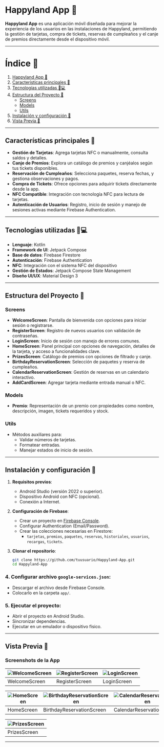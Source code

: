 # Happyland App 🎢

**Happyland App** es una aplicación móvil diseñada para mejorar la experiencia de los usuarios en las instalaciones de Happyland, permitiendo la gestión de tarjetas, compra de tickets, reservas de cumpleaños y el canje de premios directamente desde el dispositivo móvil.

---

# Índice 📑

1. [Happyland App 🎢](#happyland-app-)
2. [Características principales 📱](#características-principales-)
3. [Tecnologías utilizadas 🔧💻](#tecnologías-utilizadas-)
4. [Estructura del Proyecto 📂](#estructura-del-proyecto-)
    - [Screens](#screens)
    - [Models](#models)
    - [Utils](#utils)
5. [Instalación y configuración 🚀](#instalación-y-configuración-)
6. [Vista Previa 📸](#vista-previa-)

---

## Características principales 📱

- **Gestión de Tarjetas**: Agrega tarjetas NFC o manualmente, consulta saldos y detalles.
- **Canje de Premios**: Explora un catálogo de premios y canjéalos según tus tickets disponibles.
- **Reservación de Cumpleaños**: Selecciona paquetes, reserva fechas, y gestiona observaciones y pagos.
- **Compra de Tickets**: Ofrece opciones para adquirir tickets directamente desde la app.
- **NFC Compatible**: Integración con tecnología NFC para lectura de tarjetas.
- **Autenticación de Usuarios**: Registro, inicio de sesión y manejo de sesiones activas mediante Firebase Authentication.

---

## Tecnologías utilizadas 🔧💻

- **Lenguaje**: Kotlin
- **Framework de UI**: Jetpack Compose
- **Base de datos**: Firebase Firestore
- **Autenticación**: Firebase Authentication
- **NFC**: Integración con el sistema NFC del dispositivo
- **Gestión de Estados**: Jetpack Compose State Management
- **Diseño UI/UX**: Material Design 3

---

## Estructura del Proyecto 📂

### Screens
- **WelcomeScreen**: Pantalla de bienvenida con opciones para iniciar sesión o registrarse.
- **RegisterScreen**: Registro de nuevos usuarios con validación de contraseñas.
- **LoginScreen**: Inicio de sesión con manejo de errores comunes.
- **HomeScreen**: Panel principal con opciones de navegación, detalles de la tarjeta, y acceso a funcionalidades clave.
- **PrizesScreen**: Catálogo de premios con opciones de filtrado y canje.
- **BirthdayReservationScreen**: Selección de paquetes y reserva de cumpleaños.
- **CalendarReservationScreen**: Gestión de reservas en un calendario interactivo.
- **AddCardScreen**: Agregar tarjeta mediante entrada manual o NFC.

### Models
- **Premio**: Representación de un premio con propiedades como nombre, descripción, imagen, tickets requeridos y stock.

### Utils
- Métodos auxiliares para:
  - Validar números de tarjetas.
  - Formatear entradas.
  - Manejar estados de inicio de sesión.

---

## Instalación y configuración 🚀

1. **Requisitos previos**:
   - Android Studio (versión 2022 o superior).
   - Dispositivo Android con NFC (opcional).
   - Conexión a Internet.

2. **Configuración de Firebase**:
   - Crear un proyecto en [Firebase Console](https://console.firebase.google.com/).
   - Configurar Authentication (Email/Password).
   - Crear las colecciones necesarias en Firestore:
     - `tarjetas`, `premios`, `paquetes`, `reservas`, `historiales`, `usuarios`, `recargas`, `tickets`.

3. **Clonar el repositorio**:
   ```bash
   git clone https://github.com/tuusuario/Happyland-App.git
   cd Happyland-App
   
### 4. Configurar archivo `google-services.json`:
- Descargar el archivo desde Firebase Console.
- Colocarlo en la carpeta `app/`.

### 5. Ejecutar el proyecto:
- Abrir el proyecto en Android Studio.
- Sincronizar dependencias.
- Ejecutar en un emulador o dispositivo físico.

---

## Vista Previa 📸

### Screenshots de la App

| ![WelcomeScreen](https://github.com/user-attachments/assets/546fe716-7bb0-4fa4-8db1-7b45135c1a05) | ![RegisterScreen](https://github.com/user-attachments/assets/ab38be86-5fed-4675-98f7-ad7dbf4a980d) | ![LoginScreen](https://github.com/user-attachments/assets/48720496-9f27-4938-871e-6de691a88bc3) |
|-----------------------------------------------------------------------------------------------------|-----------------------------------------------------------------------------------------------------|-----------------------------------------------------------------------------------------------------|
| WelcomeScreen                                                                                      | RegisterScreen                                                                                      | LoginScreen                                                                                        |

| ![HomeScreen](https://github.com/user-attachments/assets/bf217e99-3097-468e-8f25-294374bd2d63) | ![BirthdayReservationScreen](https://github.com/user-attachments/assets/44c200f8-a6ed-4282-be0e-5e06994cf8ac) | ![CalendarReservationScreen](https://github.com/user-attachments/assets/e64bedab-f06c-403f-9443-a819c8193b6f) |
|--------------------------------------------------------------------------------------------------|-------------------------------------------------------------------------------------------------------------|-------------------------------------------------------------------------------------------------------------|
| HomeScreen                                                                                       | BirthdayReservationScreen                                                                                    | CalendarReservationScreen                                                                                   |

| ![PrizesScreen](https://github.com/user-attachments/assets/c8300f84-23b2-448b-9dd4-c47090dbd0e5) |
|--------------------------------------------------------------------------------------------------|
| PrizesScreen                                                                                     |

---


